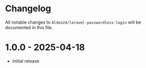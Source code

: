 # Changelog

All notable changes to `Aldoo24/laravel-passwordless-login` will be documented in this file.

# 1.0.0 - 2025-04-18

- Initial release
